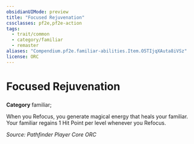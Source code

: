 ```yaml
---
obsidianUIMode: preview
title: "Focused Rejuvenation"
cssclasses: pf2e,pf2e-action
tags:
  - trait/common
  - category/familiar
  - remaster
aliases: "Compendium.pf2e.familiar-abilities.Item.O5TIjqXAuta8iVSz"
license: ORC
---
```

# Focused Rejuvenation

### 

**Category** familiar; 




When you Refocus, you generate magical energy that heals your familiar. Your familiar regains 1 Hit Point per level whenever you Refocus.

*Source: Pathfinder Player Core*
*ORC*